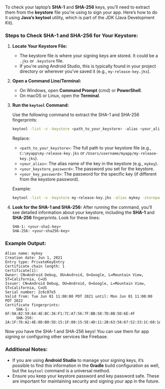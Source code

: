 To check your laptop’s **SHA-1** and **SHA-256** keys, you’ll need to extract them from the **keystore** file you're using to sign your app. Here’s how to do it using **Java’s keytool** utility, which is part of the JDK (Java Development Kit).

### Steps to Check SHA-1 and SHA-256 for Your Keystore:

1. **Locate Your Keystore File:**

   * The keystore file is where your signing keys are stored. It could be a `.jks` or `.keystore` file.
   * If you're using Android Studio, this is typically found in your project directory or wherever you’ve saved it (e.g., `my-release-key.jks`).

2. **Open a Command Line/Terminal:**

   * On Windows, open **Command Prompt** (cmd) or **PowerShell**.
   * On macOS or Linux, open the **Terminal**.

3. **Run the `keytool` Command:**

   Use the following command to extract the SHA-1 and SHA-256 fingerprints:

   ```bash
   keytool -list -v -keystore <path_to_your_keystore> -alias <your_alias> -storepass <your_keystore_password> -keypass <your_key_password>
   ```

   Replace:

   * `<path_to_your_keystore>`: The full path to your keystore file (e.g., `C:\myapp\my-release-key.jks` or `/Users/username/myapp/my-release-key.jks`).
   * `<your_alias>`: The alias name of the key in the keystore (e.g., `mykey`).
   * `<your_keystore_password>`: The password you set for the keystore.
   * `<your_key_password>`: The password for the specific key (if different from the keystore password).

   Example:

   ```bash
   keytool -list -v -keystore my-release-key.jks -alias mykey -storepass myKeystorePassword -keypass myKeyPassword
   ```

4. **Look for the SHA-1 and SHA-256:**
   After running the command, you’ll see detailed information about your keystore, including the **SHA-1** and **SHA-256** fingerprints. Look for these lines:

   ```
   SHA-1: <your-sha1-key>
   SHA-256: <your-sha256-key>
   ```

### Example Output:

```
Alias name: mykey
Creation date: Jun 1, 2021
Entry type: PrivateKeyEntry
Certificate chain length: 1
Certificate[1]:
Owner: CN=Android Debug, OU=Android, O=Google, L=Mountain View, ST=California, C=US
Issuer: CN=Android Debug, OU=Android, O=Google, L=Mountain View, ST=California, C=US
Serial number: 2c6c87e5
Valid from: Tue Jun 01 11:00:00 PDT 2021 until: Mon Jun 01 11:00:00 PDT 2022
Certificate fingerprints:
	 SHA-1: 6F:9A:82:59:64:4E:BC:36:F1:7C:A7:56:7F:BB:58:7D:8B:5D:6E:4F
	 SHA-256: 2A:1F:76:A2:4E:8D:B0:5D:15:1F:80:15:5E:4D:11:2B:63:58:67:52:33:1C:60:1A:17:AB:53:4C:95:F9:53:F0
```

Now you have the SHA-1 and SHA-256 keys! You can use them for app signing or configuring other services like Firebase.

### Additional Notes:

* If you are using **Android Studio** to manage your signing keys, it’s possible to find this information in the **Gradle** build configuration as well, but the `keytool` command is a universal method.
* Ensure you keep your keystore password and key password safe. These are important for maintaining security and signing your app in the future.
